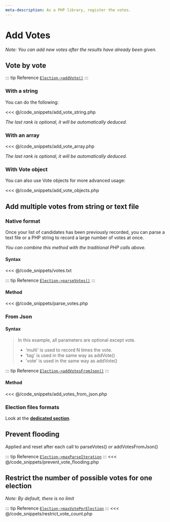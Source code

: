```yaml
---
meta-description: As a PHP library, register the votes.
---
```

# Add Votes
_Note: You can add new votes after the results have already been given._

## Vote by vote
::: tip Reference
[`Election->addVote()`](/api-reference/Election%20Class/Election--addVote())
:::

### **With a string**
You can do the following:

<<< @/code_snippets/add_vote_string.php

*The last rank is optional, it will be automatically deduced.*

### **With an array**
<<< @/code_snippets/add_vote_array.php

*The last rank is optional, it will be automatically deduced.*

### **With Vote object**
You can also use Vote objects for more advanced usage:

<<< @/code_snippets/add_vote_objects.php

## Add multiple votes from string or text file

### **Native format**
Once your list of candidates has been previously recorded, you can parse a text file or a PHP string to record a large number of votes at once.

*You can combine this method with the traditional PHP calls above.*

#### Syntax
<<< @/code_snippets/votes.txt

::: tip Reference
[`Election->parseVotes()`](/api-reference/Election%20Class/Election--parseVotes())
:::

#### Method
<<< @/code_snippets/parse_votes.php

### **From Json**


#### Syntax
> In this example, all parameters are optional except vote.
> * 'multi' is used to record N times the vote.
> * 'tag' is used in the same way as addVote()
> * 'vote' is used in the same way as addVote()

::: tip Reference
[`Election->addVotesFromJson()`](/api-reference/Election%20Class/Election--addVotesFromJson())
:::


#### Method
<<< @/code_snippets/add_votes_from_json.php

### **Election files formats**
Look at the [**dedicated section**](/book/3.AsPhpLibrary/8.GoFurther/4.ElectionFilesFormats.md#election-files-formats).


## Prevent flooding
Applied and reset after each call to parseVotes() or addVotesFromJson()

::: tip Reference
[`Election->maxParseIteration`](/api-reference/Election%20Class/Election--maxParseIteration)
:::
<<< @/code_snippets/prevent_vote_flooding.php

## Restrict the number of possible votes for one election
_Note: By default, there is no limit_

::: tip Reference
[`Election->maxVotePerElection`](/api-reference/Election%20Class/Election--maxVotePerElection)
:::
<<< @/code_snippets/restrict_vote_count.php